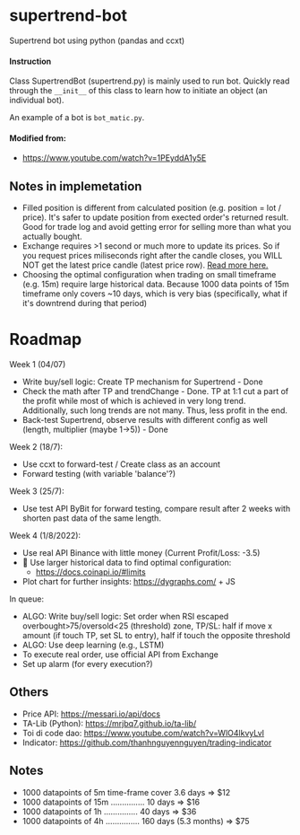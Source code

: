 # supertrend-bot

Supertrend bot using python (pandas and ccxt)

#### Instruction

Class SupertrendBot (supertrend.py) is mainly used to run bot. Quickly read through the `__init__` of this class to learn how to initiate an object (an individual bot).  

An example of a bot is `bot_matic.py`.

#### Modified from:
* https://www.youtube.com/watch?v=1PEyddA1y5E

## Notes in implemetation
- Filled position is different from calculated position (e.g. position = lot / price). It's safer to update position from exected order's returned result. Good for trade log and avoid getting error for selling more than what you actually bought.
- Exchange requires >1 second or much more to update its prices. So if you request prices miliseconds right after the candle closes, you WILL NOT get the latest price candle (latest price row). [Read more here.](https://docs.ccxt.com/en/latest/manual.html#notes-on-latency)
- Choosing the optimal configuration when trading on small timeframe (e.g. 15m) require large historical data. Because 1000 data points of 15m timeframe only covers ~10 days, which is very bias (specifically, what if it's downtrend during that period)



# Roadmap

Week 1 (04/07)
- Write buy/sell logic: Create TP mechanism for Supertrend - Done
- Check the math after TP and trendChange - Done. TP at 1:1 cut a part of the profit while most of which is achieved in very long trend. Additionally, such long trends are not many. Thus, less profit in the end.
- Back-test Supertrend, observe results with different config as well (length, multiplier (maybe 1->5)) - Done

Week 2 (18/7):
- Use ccxt to forward-test / Create class as an account 
- Forward testing (with variable 'balance'?)

Week 3 (25/7):
- Use test API ByBit for forward testing, compare result after 2 weeks with shorten past data of the same length.

Week 4 (1/8/2022):
- Use real API Binance with little money (Current Profit/Loss: -3.5)
- 📍 Use larger historical data to find optimal configuration:
    - https://docs.coinapi.io/#limits
- Plot chart for further insights: https://dygraphs.com/ + JS

In queue:
- ALGO: Write buy/sell logic: Set order when RSI escaped overbought>75/oversold<25 (threshold) zone, TP/SL: half if move x amount (if touch TP, set SL to entry), half if touch the opposite threshold
- ALGO: Use deep learning (e.g., LSTM) 
- To execute real order, use official API from Exchange
- Set up alarm (for every execution?)


## Others
- Price API: https://messari.io/api/docs
- TA-Lib (Python): https://mrjbq7.github.io/ta-lib/
- Toi di code dao: https://www.youtube.com/watch?v=WlO4lkvyLvI
- Indicator: https://github.com/thanhnguyennguyen/trading-indicator 

## Notes
- 1000 datapoints of 5m time-frame cover 3.6 days => $12
- 1000 datapoints of 15m ............... 10 days => $16
- 1000 datapoints of 1h  ............... 40 days => $36
- 1000 datapoints of 4h  ............... 160 days (5.3 months) => $75